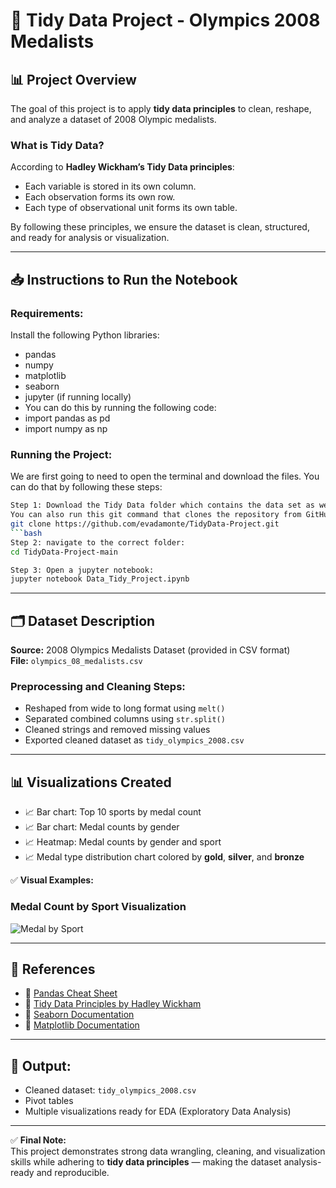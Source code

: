 # 🧹 Tidy Data Project - Olympics 2008 Medalists

## 📊 Project Overview
The goal of this project is to apply **tidy data principles** to clean, reshape, and analyze a dataset of 2008 Olympic medalists. 

### What is Tidy Data?
According to **Hadley Wickham’s Tidy Data principles**:
- Each variable is stored in its own column.
- Each observation forms its own row.
- Each type of observational unit forms its own table.

By following these principles, we ensure the dataset is clean, structured, and ready for analysis or visualization.

---

## 📥 Instructions to Run the Notebook
### Requirements:
Install the following Python libraries:
- pandas
- numpy
- matplotlib
- seaborn
- jupyter (if running locally)
- You can do this by running the following code:
- import pandas as pd
- import numpy as np

### Running the Project:
We are first going to need to open the terminal and download the files. You can do that by following these steps:
```bash
Step 1: Download the Tidy Data folder which contains the data set as well as the notebook 
You can also run this git command that clones the repository from GitHub onto your local computer
git clone https://github.com/evadamonte/TidyData-Project.git
```bash
Step 2: navigate to the correct folder:
cd TidyData-Project-main

Step 3: Open a jupyter notebook:
jupyter notebook Data_Tidy_Project.ipynb
```

---

## 🗂 Dataset Description
**Source:** 2008 Olympics Medalists Dataset (provided in CSV format)  
**File:** `olympics_08_medalists.csv`  

### Preprocessing and Cleaning Steps:
- Reshaped from wide to long format using `melt()`
- Separated combined columns using `str.split()`
- Cleaned strings and removed missing values
- Exported cleaned dataset as `tidy_olympics_2008.csv`

---

## 📊 Visualizations Created
- 📈 Bar chart: Top 10 sports by medal count
- 📈 Bar chart: Medal counts by gender
- 📈 Heatmap: Medal counts by gender and sport
- 📈 Medal type distribution chart colored by **gold**, **silver**, and **bronze**

✅ **Visual Examples:**
### Medal Count by Sport Visualization
![Medal by Sport](https://github.com/evadamonte/TidyData-Project/blob/main/medal_by_sport.png)

---

## 🔗 References
- 📖 [Pandas Cheat Sheet](https://pandas.pydata.org/Pandas_Cheat_Sheet.pdf)
- 📖 [Tidy Data Principles by Hadley Wickham](https://vita.had.co.nz/papers/tidy-data.pdf)
- 📖 [Seaborn Documentation](https://seaborn.pydata.org/)
- 📖 [Matplotlib Documentation](https://matplotlib.org/stable/contents.html)

---

## 💾 Output:
- Cleaned dataset: `tidy_olympics_2008.csv`
- Pivot tables
- Multiple visualizations ready for EDA (Exploratory Data Analysis)

---

✅ **Final Note:**  
This project demonstrates strong data wrangling, cleaning, and visualization skills while adhering to **tidy data principles** — making the dataset analysis-ready and reproducible.
